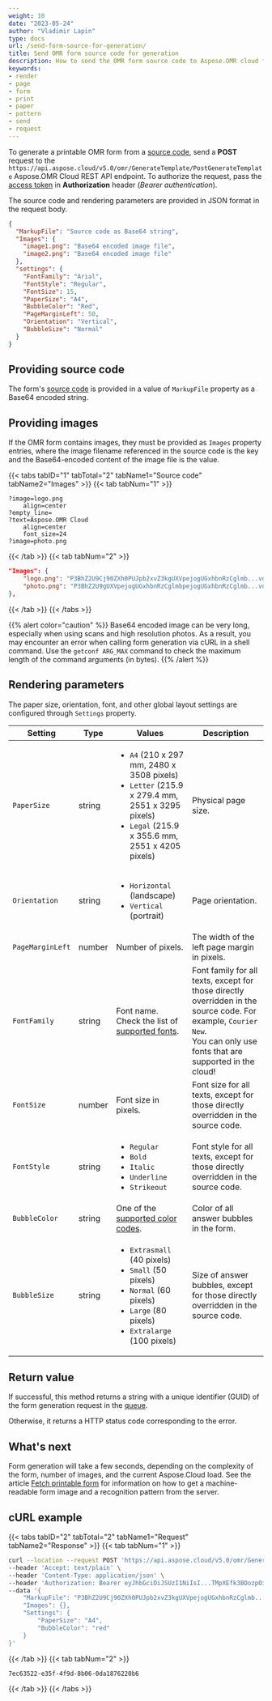 ```yaml
---
weight: 10
date: "2023-05-24"
author: "Vladimir Lapin"
type: docs
url: /send-form-source-for-generation/
title: Send OMR form source code for generation
description: How to send the OMR form source code to Aspose.OMR cloud for rendering.
keywords:
- render
- page
- form
- print
- paper
- pattern
- send
- request
---
```


To generate a printable OMR form from a [source code](/omr/design-form/), send a **POST** request to the `https://api.aspose.cloud/v5.0/omr/GenerateTemplate/PostGenerateTemplate` Aspose.OMR Cloud REST API endpoint. To authorize the request, pass the [access token](/omr/authorization/) in **Authorization** header (_Bearer authentication_).

The source code and rendering parameters are provided in JSON format in the request body.

```json
{
  "MarkupFile": "Source code as Base64 string",
  "Images": {
  	"image1.png": "Base64 encoded image file",
  	"image2.png": "Base64 encoded image file"
  },
  "settings": {
  	"FontFamily": "Arial",
  	"FontStyle": "Regular",
  	"FontSize": 15,
  	"PaperSize": "A4",
  	"BubbleColor": "Red",
  	"PageMarginLeft": 50,
  	"Orientation": "Vertical",
  	"BubbleSize": "Normal"
  }
}
```

## Providing source code

The form's [source code](/omr/design-form/) is provided in a value of `MarkupFile` property as a Base64 encoded string.

## Providing images

If the OMR form contains images, they must be provided as `Images` property entries, where the image filename referenced in the source code is the key and the Base64-encoded content of the image file is the value.

{{< tabs tabID="1" tabTotal="2" tabName1="Source code" tabName2="Images" >}}
{{< tab tabNum="1" >}}
```text
?image=logo.png
	align=center
?empty_line=
?text=Aspose.OMR Cloud
	align=center
	font_size=24
?image=photo.png
```
{{< /tab >}}
{{< tab tabNum="2" >}}
```json
"Images": {
	"logo.png": "P3BhZ2U9Cj90ZXh0PUJpb2xvZ3kgUXVpejogUGxhbnRzCglmb...vdW50PTUKJnBhZ2U=",
	"photo.png": "P3BhZ2U9gUXVpejogUGxhbnRzCglmbpejogUGxhbnRzCglmb...vdW50PTUKJnBhZaU="
},
```
{{< /tab >}}
{{< /tabs >}}

{{% alert color="caution" %}}
Base64 encoded image can be very long, especially when using scans and high resolution photos. As a result, you may encounter an error when calling form generation via cURL in a shell command. Use the `getconf ARG_MAX` command to check the maximum length of the command arguments (in bytes).
{{% /alert %}}

## Rendering parameters

The paper size, orientation, font, and other global layout settings are configured through `Settings` property.

Setting | Type | Values | Description
------- | ---- | ------ | -----------
`PaperSize` | string | <ul><li>`A4` (210 x 297 mm, 2480 x 3508 pixels)</li><li>`Letter` (215.9 x 279.4 mm, 2551 x 3295 pixels)</li><li>`Legal` (215.9 x 355.6 mm, 2551 x 4205 pixels)</li></ul> | Physical page size.
`Orientation` | string | <ul><li>`Horizontal` (landscape)</li><li>`Vertical` (portrait)</li></ul> | Page orientation.
`PageMarginLeft` | number | Number of pixels. | The width of the left page margin in pixels.
`FontFamily` | string | Font name. Check the list of [supported fonts](/omr/supported-fonts/). | Font family for all texts, except for those directly overridden in the source code. For example, `Courier New`.<br />You can only use fonts that are supported in the cloud!
`FontSize` | number | Font size in pixels. | Font size for all texts, except for those directly overridden in the source code.
`FontStyle` | string | <ul><li>`Regular`</li><li>`Bold`</li><li>`Italic`</li><li>`Underline`</li><li>`Strikeout`</li></ul> | Font style for all texts, except for those directly overridden in the source code.
`BubbleColor` | string | One of the [supported color codes](/omr/supported-colors/). | Color of all answer bubbles in the form.
`BubbleSize` | string | <ul><li>`Extrasmall` (40 pixels)</li><li>`Small` (50 pixels)</li><li>`Normal` (60 pixels)</li><li>`Large` (80 pixels)</li><li>`Extralarge` (100 pixels)</li></ul> | Size of answer bubbles, except for those directly overridden in the source code.

## Return value

If successful, this method returns a string with a unique identifier (GUID) of the form generation request in the [queue](/omr/how-it-works/).

Otherwise, it returns a HTTP status code corresponding to the error.

## What's next

Form generation will take a few seconds, depending on the complexity of the form, number of images, and the current Aspose.Cloud load. See the article [Fetch printable form](/omr/fetch-printable-form/) for information on how to get a machine-readable form image and a recognition pattern from the server.

## cURL example

{{< tabs tabID="2" tabTotal="2" tabName1="Request" tabName2="Response" >}}
{{< tab tabNum="1" >}}
```bash
curl --location --request POST 'https://api.aspose.cloud/v5.0/omr/GenerateTemplate/PostGenerateTemplate' \
--header 'Accept: text/plain' \
--header 'Content-Type: application/json' \
--header 'Authorization: Bearer eyJhbGciOiJSUzI1NiIsI...TMpXEfk3BOozpOiEhetRKfDNc8LEPQHBqg' \
--data '{
	"MarkupFile": "P3BhZ2U9Cj90ZXh0PUJpb2xvZ3kgUXVpejogUGxhbnRzCglmb...vdW50PTUKJnBhZ2U=",
	"Images": {},
	"Settings": {
		"PaperSize": "A4",
		"BubbleColor": "red"
	}
}'
```
{{< /tab >}}
{{< tab tabNum="2" >}}
```
7ec63522-e35f-4f9d-8b06-0da1876220b6
```
{{< /tab >}}
{{< /tabs >}}
